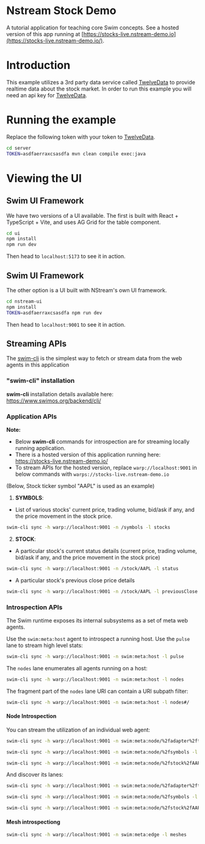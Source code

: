 # Nstream Stock Demo

A tutorial application for teaching core Swim concepts.  See a hosted version
of this app running at [https://stocks-live.nstream-demo.io](https://stocks-live.nstream-demo.io/).

# Introduction 

This example utilizes a 3rd party data service called [TwelveData](https://twelvedata.com/) to provide
realtime data about the stock market. In order to run this example you will need an api key for [TwelveData](https://twelvedata.com/).

# Running the example

Replace the following token with your token to [TwelveData](https://twelvedata.com/).

```bash
cd server
TOKEN=asdfaerraxcsasdfa mvn clean compile exec:java
```

# Viewing the UI

## Swim UI Framework

We have two versions of a UI available. The first is built with React + TypeScript + Vite, and uses AG Grid for the table component.

```bash
cd ui
npm install
npm run dev
```

Then head to `localhost:5173` to see it in action.

## Swim UI Framework

The other option is a UI built with NStream's own UI framework.

```bash
cd nstream-ui
npm install
TOKEN=asdfaerraxcsasdfa npm run dev
```

Then head to `localhost:9001` to see it in action.

## Streaming APIs

The [swim-cli](https://www.swimos.org/backend/cli/) is the simplest way to fetch or stream data from  the web agents in this application

### "swim-cli" installation
**swim-cli** installation details available here: https://www.swimos.org/backend/cli/

### Application APIs
**Note:**
* Below **swim-cli** commands for introspection are for streaming locally running application.
* There is a hosted version of this application running here: https://stocks-live.nstream-demo.io/
* To stream APIs for the hosted version, replace `warp://localhost:9001` in below commands with `warps://stocks-live.nstream-demo.io`

(Below, Stock ticker symbol "AAPL" is used as an example)

1. **SYMBOLS**:

* List of various stocks' current price, trading volume, bid/ask if any, and the price movement in the stock price.
```sh
swim-cli sync -h warp://localhost:9001 -n /symbols -l stocks
```

2. **STOCK**:

* A particular stock's current status details (current price, trading volume, bid/ask if any, and the price movement in the stock price)
```sh
swim-cli sync -h warp://localhost:9001 -n /stock/AAPL -l status
```

* A particular stock's previous close price details
```sh
swim-cli sync -h warp://localhost:9001 -n /stock/AAPL -l previousClose
```

### Introspection APIs
The Swim runtime exposes its internal subsystems as a set of meta web agents.

Use the `swim:meta:host` agent to introspect a running host. Use the `pulse`
lane to stream high level stats:

```sh
swim-cli sync -h warp://localhost:9001 -n swim:meta:host -l pulse
```

The `nodes` lane enumerates all agents running on a host:

```sh
swim-cli sync -h warp://localhost:9001 -n swim:meta:host -l nodes
```

The fragment part of the `nodes` lane URI can contain a URI subpath filter:

```sh
swim-cli sync -h warp://localhost:9001 -n swim:meta:host -l nodes#/
```

#### Node Introspection

You can stream the utilization of an individual web agent:

```sh
swim-cli sync -h warp://localhost:9001 -n swim:meta:node/%2fadapter%2ftwelvedata -l pulse

swim-cli sync -h warp://localhost:9001 -n swim:meta:node/%2fsymbols -l pulse

swim-cli sync -h warp://localhost:9001 -n swim:meta:node/%2fstock%2fAAPL -l pulse
```

And discover its lanes:

```sh
swim-cli sync -h warp://localhost:9001 -n swim:meta:node/%2fadapter%2ftwelvedata -l lanes

swim-cli sync -h warp://localhost:9001 -n swim:meta:node/%2fsymbols -l lanes

swim-cli sync -h warp://localhost:9001 -n swim:meta:node/%2fstock%2fAAPL -l lanes
```

#### Mesh introspectiong

```sh
swim-cli sync -h warp://localhost:9001 -n swim:meta:edge -l meshes
```
